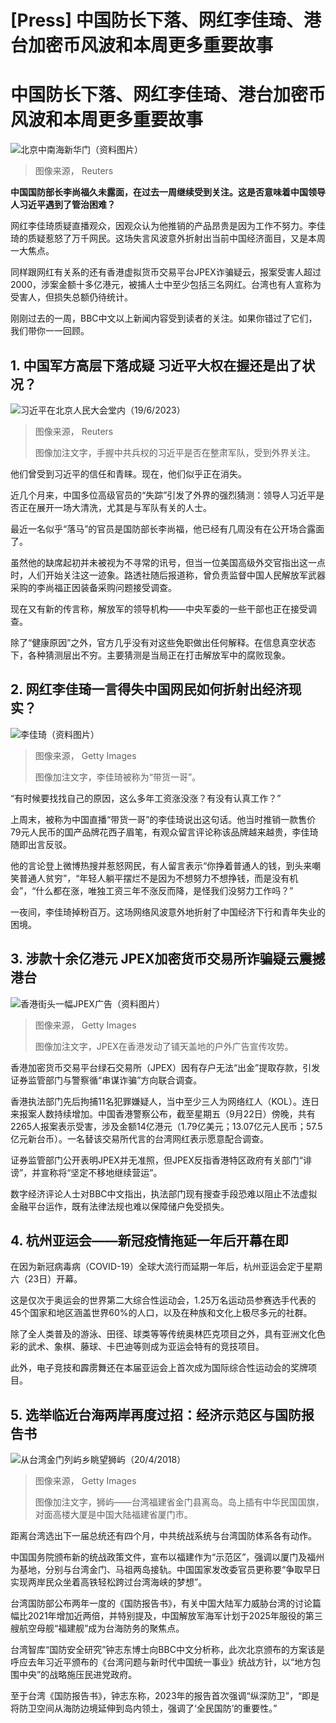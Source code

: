 # [Press] 中国防长下落、网红李佳琦、港台加密币风波和本周更多重要故事

#  中国防长下落、网红李佳琦、港台加密币风波和本周更多重要故事


![北京中南海新华门（资料图片）](_131229069_441d52cb-c9d2-4348-804f-575f796195ac.jpg)

> 图像来源，  Reuters

**中国国防部长李尚福久未露面，在过去一周继续受到关注。这是否意味着中国领导人习近平遇到了管治困难？**

网红李佳琦质疑直播观众，因观众认为他推销的产品昂贵是因为工作不努力。李佳琦的质疑惹怒了万千网民。这场失言风波意外折射出当前中国经济面目，又是本周一大焦点。

同样跟网红有关系的还有香港虚拟货币交易平台JPEX诈骗疑云，报案受害人超过2000，涉案金额十多亿港元，被捕人士中至少包括三名网红。台湾也有人宣称为受害人，但损失总额仍待统计。

刚刚过去的一周，BBC中文以上新闻内容受到读者的关注。如果你错过了它们，我们带你一一回顾。

##  1\. 中国军方高层下落成疑 习近平大权在握还是出了状况？

![习近平在北京人民大会堂内（19/6/2023）](_131229070_32813d0c-00aa-4651-9bc4-c9de285d0634.jpg)

> 图像来源，  Reuters
>
> 图像加注文字，手握中共兵权的习近平是否在整肃军队，受到外界关注。

他们曾受到习近平的信任和青睐。现在，他们似乎正在消失。

近几个月来，中国多位高级官员的“失踪”引发了外界的强烈猜测：领导人习近平是否正在展开一场大清洗，尤其是与军队有关的人士。

最近一名似乎“落马”的官员是国防部长李尚福，他已经有几周没有在公开场合露面了。

虽然他的缺席起初并未被视为不寻常的讯号，但当一位美国高级外交官指出这一点时，人们开始关注这一迹象。路透社随后报道称，曾负责监督中国人民解放军武器采购的李尚福正因装备采购问题接受调查。

现在又有新的传言称，解放军的领导机构——中央军委的一些干部也正在接受调查。

除了“健康原因”之外，官方几乎没有对这些免职做出任何解释。在信息真空状态下，各种猜测层出不穷。主要猜测是当局正在打击解放军中的腐败现象。

##  2\. 网红李佳琦一言得失中国网民如何折射出经济现实？

![李佳琦（资料图片）](_131232699_gettyimages-1675438133.jpg)

> 图像来源，  Getty Images
>
> 图像加注文字，李佳琦被称为“带货一哥”。

“有时候要找找自己的原因，这么多年工资涨没涨？有没有认真工作？”

上周末，被称为中国直播“带货一哥”的李佳琦说出这句话。他当时推销一款售价79元人民币的国产品牌花西子眉笔，有观众留言评论称该品牌越来越贵，李佳琦随即出言反驳。

他的言论登上微博热搜并惹怒网民，有人留言表示“你挣着普通人的钱，到头来嘲笑普通人贫穷”，“年轻人躺平摆烂不是因为不想努力不想挣钱，而是没有机会”，“什么都在涨，唯独工资三年不涨反而降，是怪我们没努力工作吗？”

一夜间，李佳琦掉粉百万。这场网络风波意外地折射了中国经济下行和青年失业的困境。



##  3\. 涉款十余亿港元 JPEX加密货币交易所诈骗疑云震撼港台

![香港街头一幅JPEX广告（资料图片）](_131144708_gettyimages-1238503194.jpg)

> 图像来源，  Getty Images
>
> 图像加注文字，JPEX在香港发动了铺天盖地的户外广告宣传攻势。

香港加密货币交易平台绿石交易所（JPEX）因有存户无法“出金”提取存款，引发证券监管部门与警察循“串谋诈骗”方向联合调查。

香港执法部门先后拘捕11名犯罪嫌疑人，当中至少三人为网络红人（KOL）。连日来报案人数持续增加。中国香港警察公布，截至星期五（9月22日）傍晚，共有2265人报案表示受害，涉及金额14亿港元（1.79亿美元；13.07亿元人民币；57.5亿元新台币）。一名替该交易所代言的台湾网红表示愿意配合调查。

证券监管部门公开表明JPEX并无准照，但JPEX反指香港特区政府有关部门“诽谤”，并宣称将“坚定不移地继续营运”。

数字经济评论人士对BBC中文指出，执法部门现有搜查手段恐难以阻止不法虚拟金融平台运作，既有法律法规也难以保障储户免受损失。

##  4\. 杭州亚运会——新冠疫情拖延一年后开幕在即


在因为新冠病毒病（COVID-19）全球大流行而延期一年后，杭州亚运会定于星期六（23日）开幕。

这是仅次于奥运会的世界第二大综合性运动会，1.25万名运动员参赛选手代表的45个国家和地区涵盖世界60%的人口，以及在种族和文化上极尽多元的社群。

除了全人类普及的游泳、田径、球类等等传统奥林匹克项目之外，具有亚洲文化色彩的武术、象棋、藤球、卡巴迪等则成为亚运会特有的竞技项目。

此外，电子竞技和霹雳舞还在本届亚运会上首次成为国际综合性运动会的奖牌项目。

##  5\. 选举临近台海两岸再度过招：经济示范区与国防报告书

![从台湾金门列屿乡眺望狮屿（20/4/2018）](_131232978_162ebdd5-5535-4a29-9b2c-95c358f3f3af.jpg)

> 图像来源，  Getty Images
>
> 图像加注文字，狮屿——台湾福建省金门县离岛。岛上插有中华民国国旗，对面高楼大厦是中国大陆福建省厦门市。

距离台湾选出下一届总统还有四个月，中共统战系统与台湾国防体系各有动作。

中国国务院颁布新的统战政策文件，宣布以福建作为“示范区”，强调以厦门及福州为基地，分别与台湾金门、马祖两岛接轨。中国国家发改委官员更称要“争取早日实现两岸民众坐着高铁轻松跨过台湾海峡的梦想”。

台湾国防部公布两年一度的《国防报告书》，有关中国大陆军力威胁台湾的讨论篇幅比2021年增加近两倍，并特别提及，中国解放军海军计划于2025年服役的第三艘航空母舰“福建舰”成为台海防务的聚焦点。

台湾智库“国防安全研究”钟志东博士向BBC中文分析称，此次北京颁布的方案该是呼应去年习近平颁布的《台湾问题与新时代中国统一事业》统战方针，以“地方包围中央”的战略施压民进党政府。

至于台湾《国防报告书》，钟志东称，2023年的报告首次强调“纵深防卫”，“即是将防卫空间从海防边境延伸到岛内领土，强调了‘全民国防’的重要性。”




